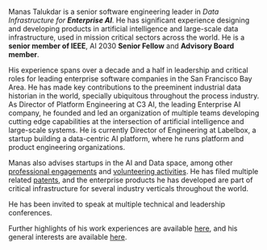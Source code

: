 Manas Talukdar is a senior software engineering leader in _Data Infrastructure for **Enterprise AI**_. He has significant experience designing and developing products in artificial intelligence and large-scale data infrastructure, used in mission critical sectors across the world. He is a **senior member of IEEE**, AI 2030 **Senior Fellow** and **Advisory Board member**.

His experience spans over a decade and a half in leadership and critical roles for leading enterprise software companies in the San Francisco Bay Area. He has made key contributions to the preeminent industrial data historian in the world, specially ubiquitous throughout the process industry. As Director of Platform Engineering at C3 AI, the leading Enterprise AI company, he founded and led an organization of multiple teams developing cutting edge capabilities at the intersection of artificial intelligence and large-scale systems. He is currently Director of Engineering at Labelbox, a startup building a data-centric AI platform, where he runs platform and product engineering organizations.

Manas also advises startups in the AI and Data space, among other [professional engagements](/about/professional/engagements/) and [volunteering activities](/about/volunteering/). He has filed multiple related [patents](/about/patents/), and the enterprise products he has developed are part of critical infrastructure for several industry verticals throughout the world.

He has been invited to speak at multiple technical and leadership conferences.

Further highlights of his work experiences are available [here](/about/professional/highlights/), and his general interests are available [here](/about/interests/).

